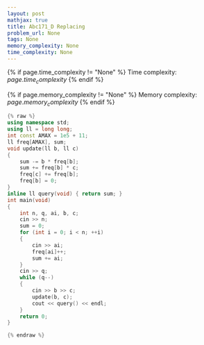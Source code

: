 ```yaml
---
layout: post
mathjax: true
title: Abc171_D Replacing
problem_url: None
tags: None
memory_complexity: None
time_complexity: None
---
```




{% if page.time_complexity != "None" %}
Time complexity: ${{ page.time_complexity }}$
{% endif %}

{% if page.memory_complexity != "None" %}
Memory complexity: ${{ page.memory_complexity }}$
{% endif %}

```cpp
{% raw %}
using namespace std;
using ll = long long;
int const AMAX = 1e5 + 11;
ll freq[AMAX], sum;
void update(ll b, ll c)
{
    sum -= b * freq[b];
    sum += freq[b] * c;
    freq[c] += freq[b];
    freq[b] = 0;
}
inline ll query(void) { return sum; }
int main(void)
{
    int n, q, ai, b, c;
    cin >> n;
    sum = 0;
    for (int i = 0; i < n; ++i)
    {
        cin >> ai;
        freq[ai]++;
        sum += ai;
    }
    cin >> q;
    while (q--)
    {
        cin >> b >> c;
        update(b, c);
        cout << query() << endl;
    }
    return 0;
}

{% endraw %}
```